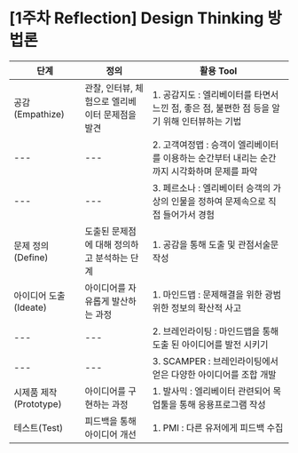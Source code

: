 # [1주차 Reflection] Design Thinking 방법론

단계|정의|활용 Tool
---|---|---|
공감(Empathize)|관찰, 인터뷰, 체험으로 엘리베이터 문제점을 발견|1. 공감지도 : 엘리베이터를 타면서 느낀 점, 좋은 점, 불편한 점 등을 알기 위해 인터뷰하는 기법|
---|---|2. 고객여정맵 : 승객이 엘리베이터를 이용하는 순간부터 내리는 순간까지 시각화하며 문제를 파악
---|---|3. 페르소나 : 엘리베이터 승객의 가상의 인물을 정하여 문제속으로 직접 들어가서 경험
문제 정의(Define)|도출된 문제점에 대해 정의하고 분석하는 단계|1. 공감을 통해 도출 및 관점서술문 작성|
아이디어 도출(Ideate)|아이디어를 자유롭게 발산하는 과정|1. 마인드맵 : 문제해결을 위한 광범위한 정보의 확산적 사고|
---|---|2. 브레인라이팅 : 마인드맵을 통해 도출 된 아이디어를 발전 시키기|
---|---|3. SCAMPER : 브레인라이팅에서 얻은 다양한 아이디어를 조합 개발|
시제품 제작(Prototype)|아이디어를 구현하는 과정|1. 발사믹 : 엘리베이터 관련되어 목업툴을 통해 응용프로그램 작성|
테스트(Test)|피드백을 통해 아이디어 개선|1. PMI : 다른 유저에게 피드백 수집|

